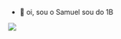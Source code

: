 - 👋 oi, sou o Samuel 
sou do 1B

<!---
icesmpx31/icesmpx31 is a ✨ special ✨ repository because its `README.md` (this file) appears on your GitHub profile.
You can click the Preview link to take a look at your changes.
--->


![](https://media.tenor.com/AKp3ByyVnGcAAAAC/jujutsu-kaisen-itadori-yuji.gif)
